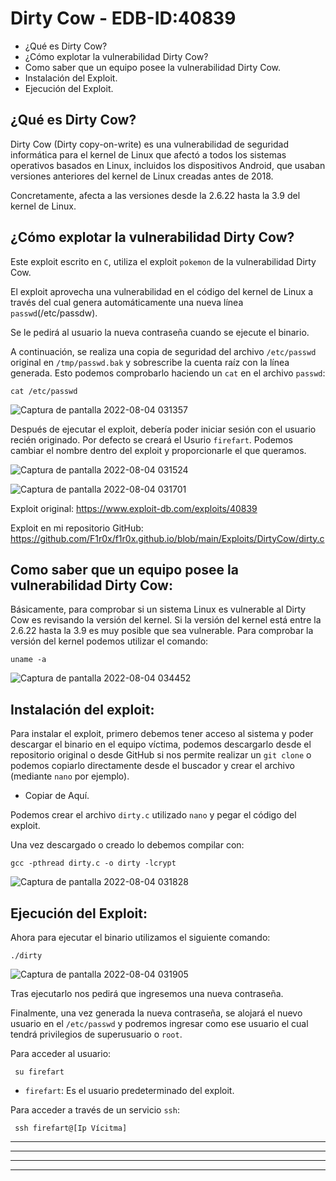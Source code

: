 # Dirty Cow - EDB-ID:40839


* <a href="#item1" style="text-decoration:none">¿Qué es Dirty Cow?</a>
* <a href="#item2" style="text-decoration:none">¿Cómo explotar la vulnerabilidad Dirty Cow?</a>
* <a href="#item3" style="text-decoration:none">Como saber que un equipo posee la vulnerabilidad Dirty Cow.</a>
* <a href="#item4" style="text-decoration:none">Instalación del Exploit.</a>
* <a href="#item5" style="text-decoration:none">Ejecución del Exploit.</a>


<a name="item1"></a>
## ¿Qué es Dirty Cow?


Dirty Cow (Dirty copy-on-write) es una vulnerabilidad de seguridad informática para el kernel de Linux que afectó a todos los 
sistemas operativos basados en Linux, incluidos los dispositivos Android, que usaban versiones anteriores del kernel de Linux 
creadas antes de 2018.


Concretamente, afecta a las versiones desde la 2.6.22 hasta la 3.9 del kernel de Linux.


<a name="item2"></a>
## ¿Cómo explotar la vulnerabilidad Dirty Cow?


Este exploit escrito en `C`, utiliza el exploit `pokemon` de la vulnerabilidad Dirty Cow.


El exploit aprovecha una vulnerabilidad en el código del kernel de Linux a través del cual genera automáticamente una nueva línea `passwd`(/etc/passdw). 


Se le pedirá al usuario la nueva contraseña cuando se ejecute el binario. 


A continuación, se realiza una copia de seguridad del archivo `/etc/passwd` original en `/tmp/passwd.bak` y sobrescribe la cuenta raíz con la
línea generada. Esto podemos comprobarlo haciendo un `cat` en el archivo `passwd`:


    cat /etc/passwd
    
![Captura de pantalla 2022-08-04 031357](https://user-images.githubusercontent.com/103068924/182746135-250eed29-7793-471c-b274-043ae2f88f84.png)


Después de ejecutar el exploit, debería poder iniciar sesión con el usuario recién originado. Por defecto se creará el Usurio `firefart`. Podemos
cambiar el nombre dentro del exploit y proporcionarle el que queramos.


![Captura de pantalla 2022-08-04 031524](https://user-images.githubusercontent.com/103068924/182746181-88bf1e37-8627-4a38-89b1-373d990b9a76.png)


![Captura de pantalla 2022-08-04 031701](https://user-images.githubusercontent.com/103068924/182746205-34d43fb9-5c48-4270-b1ac-3a9d121d9950.png)


Exploit original: https://www.exploit-db.com/exploits/40839


Exploit en mi repositorio GitHub: https://github.com/F1r0x/f1r0x.github.io/blob/main/Exploits/DirtyCow/dirty.c


<a name="item3"></a>
## Como saber que un equipo posee la vulnerabilidad Dirty Cow:


Básicamente, para comprobar si un sistema Linux es vulnerable al Dirty Cow es revisando la versión del kernel. Si la versión del kernel está entre
la 2.6.22 hasta la 3.9 es muy posible que sea vulnerable. Para comprobar la versión del kernel podemos utilizar el comando:


    uname -a
    
![Captura de pantalla 2022-08-04 034452](https://user-images.githubusercontent.com/103068924/182746307-77b0b46f-f8d8-4e39-aed7-209f7b32bb63.png)


<a name="item4"></a>
## Instalación del exploit:


Para instalar el exploit, primero debemos tener acceso al sistema y poder descargar el binario en el equipo víctima, podemos descargarlo desde 
el repositorio original o desde GitHub si nos permite realizar un `git clone` o podemos copiarlo directamente desde el buscador y crear el
archivo (mediante `nano` por ejemplo).


* <a href="./dirty.c" style="text-decoration:none">Copiar de Aquí.</a>


Podemos crear el archivo `dirty.c` utilizado `nano` y pegar el código del exploit.


Una vez descargado o creado lo debemos compilar con: 


    gcc -pthread dirty.c -o dirty -lcrypt 
    
![Captura de pantalla 2022-08-04 031828](https://user-images.githubusercontent.com/103068924/182746374-e0239b7d-abe1-488e-a469-f67706a5317c.png)


<a name="item5"></a>
## Ejecución del Exploit:    


Ahora para ejecutar el binario utilizamos el siguiente comando:


    ./dirty
    
 ![Captura de pantalla 2022-08-04 031905](https://user-images.githubusercontent.com/103068924/182746270-b2880a65-5126-47c8-8aea-48ab48177e8c.png)   
  
 Tras ejecutarlo nos pedirá que ingresemos una nueva contraseña.    
    
 Finalmente, una vez generada la nueva contraseña, se alojará el nuevo usuario en el `/etc/passwd`  y podremos ingresar como ese usuario
 el cual tendrá privilegios de superusuario o `root`.
 
 Para acceder al usuario:
 
     su firefart
     
 * `firefart`: Es el usuario predeterminado del exploit.    
     
 Para acceder a través de un servicio `ssh`:    
     
     ssh firefart@[Ip Vícitma]


---
---
  
    
<html lang="en">
<head>
  
</head>
<body>


<script src="https://utteranc.es/client.js"
    repo="F1r0x/gestion-comentarios"
    issue-term="pathname"
    theme="github-light"
    crossorigin="anonymous"
    async>
</script>
          
    
  </body>
</html>
  
  
---
---


